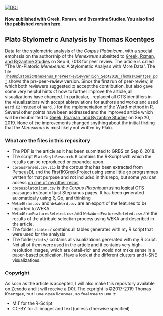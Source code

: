 [![DOI](https://zenodo.org/badge/146313464.svg)](https://zenodo.org/badge/latestdoi/146313464)

#### Now published with [Greek, Roman, and Byzantine Studies](https://grbs.library.duke.edu/issue/view/2292). You also find the published version [here](https://github.com/ThomasK81/PlatoStylometricAnalysis/blob/master/GRBS_Version.pdf).

## Plato Stylometric Analysis by Thomas Koentges

Data for the stylometric analysis of the _Corpus Platonicum_, with a special emphasis on the authorship of the _Menexenus_ submitted to [Greek, Roman, and Byzantine Studies](https://grbs.library.duke.edu/index) on Sep 6, 2018 for peer review. The article is called "The Un-Platonic _Menexenus_: A Stylometric Analysis with More Data". The file [`TheUnplatonicMenexenus_PrePeerReviewVersion_Sept2018_ThomasKoentges.pdf`](https://github.com/ThomasK81/PlatoStylometricAnalysis/blob/master/TheUnplatonicMenexenus_PrePeerReviewVersion_Sept2018_ThomasKoentges.pdf) shows the pre-peer-review version. Since the first run of peer-review, in which both reviewers suggested to accept the contribution, but also gave some very helpful hints of how to further improve the article, all visualizations have changed. In particular, I replaced all CTS identifiers in the visualizations with accept abbreviations for authors and works and used `Ward.D2` instead of `Ward.D` for the implementation of the Ward-method in R. Several other points have been addressed and the improved article which will be resubmitted to [Greek, Roaman, and Byzantine Studies](https://grbs.library.duke.edu/index) on Sep 20, 2019. None of the improvements changed anything about the initial finding that the _Menexenus_ is most likely not written by Plato. 

### What are the files in this repository

- The PDF is the article as it has been submitted to GRBS on Sep 6, 2018.
- The script `PlatoStyloResearch.R` contains the R-Script with which the results can be reproduced or expanded upon.
- `corpusParsed.csv.zip` is the corpus that has been extracted from [PerseusDL](http://opengreekandlatin.github.io/First1KGreek/) and the [First1KGreekProject](http://opengreekandlatin.github.io/First1KGreek/) using some little go programmes written for that purpose and not included in this repo, but some you can access [on one of my other repos](https://github.com/ThomasK81/TEItoCEX)
- `corpusplatonicum.csv` is the _Corpus Platonicum_ using logical CTS passages instead of just Stephanus pages. It has been generated automatically using R, Go, and thinking.
- `Weka4Gram.csv` and `WekaWord.csv` are an export of the features to be imported to WEKA.
- `Weka4GramFeaturesSeleted.csv` and `WekaWordFeaturesSeleted.csv` are the results of the attribute selection process using WEKA and described in the article.
- The folder `/tables/` contains all tables generated with my R script that were used for the analysis
- The folder`/plots/` contains all visualizations generated with my R script. Not all of them were used in the article and it contains very high-resolution images, which are detail-rich and would not make sense in a paper-based publication. Have a look at the different clusters and t-SNE visualizations. 

### Copyright
As soon as the article is accepted, I will also make this repository available on Zenodo and it will receive a DOI.
The copright is &copy;2017-2019 Thomas Koentges, but I use open licenses, so feel free to use it:
- MIT for the R-Script
- CC-BY for all images and text (unless otherwise specified)

